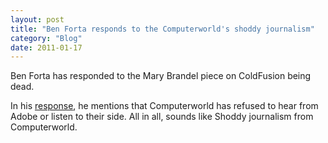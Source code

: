 ```yaml
---
layout: post
title: "Ben Forta responds to the Computerworld's shoddy journalism"
category: "Blog"
date: 2011-01-17
---
```



Ben Forta has responded to the Mary Brandel piece on ColdFusion being dead.

In his [response](http://www.forta.com/blog/index.cfm/2007/5/25/Todays-Irresponsible-Journalism-Award-Goes-To-Mary-Brandel)<a>, he mentions that Computerworld has refused to hear from Adobe or listen to their side. All in all, sounds like Shoddy journalism from Computerworld. </a>